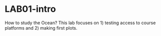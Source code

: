 # LAB01-intro
How to study the Ocean? This lab focuses on 1) testing access to course platforms and 2) making first plots.
